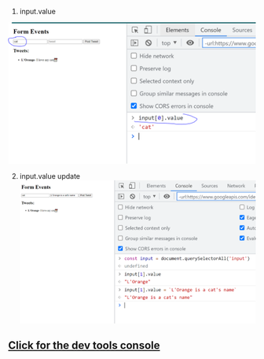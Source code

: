 1) input.value

 
![dev tools console](./input-value.PNG)

2) input.value update
![dev tools console](./Capture2.PNG)


## [Click for the dev tools console](https://verson-tech.github.io/FormEvents/)